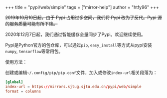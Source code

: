 +++
title = "pypi/web/simple"
tags = ["mirror-help"]
author = "htfy96"
+++

<del>2019年10月10日起，由于 Pypi 占用过多空间，我们将 Pypi 改为了反代。Pypi 源的服务质量可能有所下降。</del>

2020年12月7日起，我们通过智能缓存全量同步了Pypi。欢迎继续使用。

Pypi是Python官方的包仓库，可以通过`pip`, `easy_install`等方式从pypi安装`numpy`, `tensorflow`等常用包。

使用方法：

创建或编辑`~/.config/pip/pip.conf`文件，加入或修改`index-url`相关段落为：

```conf
[global]
index-url = https://mirrors.sjtug.sjtu.edu.cn/pypi/web/simple
format = columns
```
